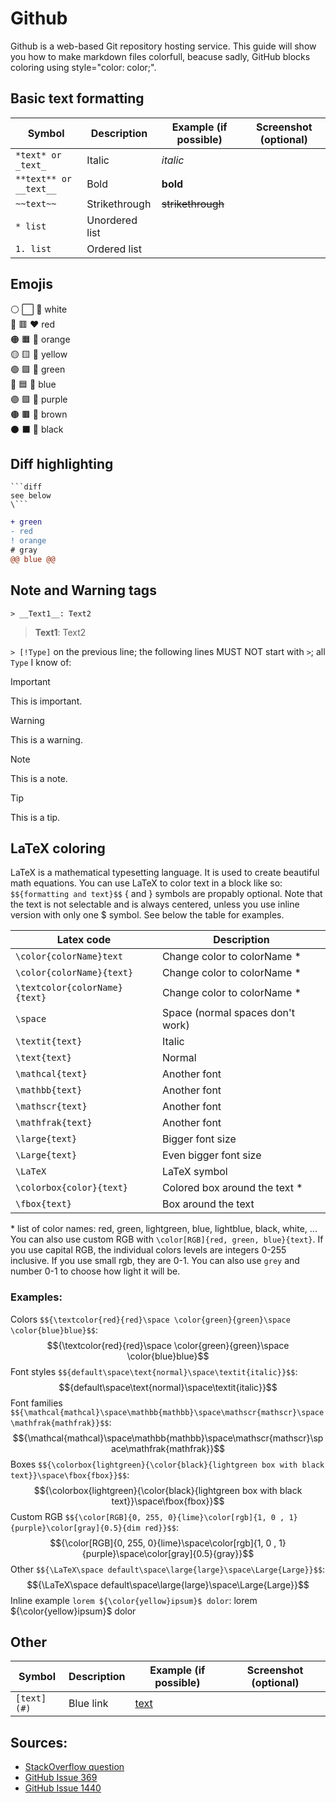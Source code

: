 # Github
Github is a web-based Git repository hosting service. This guide will show you how to make markdown files colorfull, beacuse sadly, GitHub blocks coloring using style="color: color;".

## Basic text formatting
|Symbol|Description|Example (if possible)|Screenshot (optional)|
|---|---|---|---|
|`*text* or _text_`|Italic|*italic*|
|`**text** or __text__`|Bold|**bold**|
|`~~text~~`|Strikethrough|~~strikethrough~~|
|`* list`|Unordered list||
|`1. list`|Ordered list||


## Emojis
⚪ ⬜ 🤍 white  
🔴 🟥 ❤️ red  
🟠 🟧 🧡 orange  
🟡 🟨 💛 yellow  
🟢 🟩 💚 green  
🔵 🟦 💙 blue  
🟣 🟪 💜 purple  
🟤 🟫 🤎 brown  
⚫ ⬛ 🖤 black  

## Diff highlighting
```
```diff
see below
\```
```

```diff
+ green
- red
! orange
# gray
@@ blue @@
```

## Note and Warning tags
`> __Text1__: Text2`
> __Text1__: Text2

`> [!Type]` on the previous line; the following lines MUST NOT start with `>`; all `Type` I know of: 
> [!IMPORTANT]
This is important.

> [!WARNING]
This is a warning.

> [!NOTE]
This is a note.

> [!TIP]
This is a tip.

## LaTeX coloring
LaTeX is a mathematical typesetting language. It is used to create beautiful math equations. You can use LaTeX to color text in a block like so: `$${formatting and text}$$` { and } symbols are propably optional. Note that the text is not selectable and is always centered, unless you use inline version with only one $ symbol. See below the table for examples.

|Latex code|Description|
|---|---|
|`\color{colorName}text`|Change color to colorName *|
|`\color{colorName}{text}`|Change color to colorName *|
|`\textcolor{colorName}{text}`|Change color to colorName *|
|`\space`|Space (normal spaces don't work)|
|`\textit{text}`|Italic|
|`\text{text}`|Normal|
|`\mathcal{text}`|Another font|
|`\mathbb{text}`|Another font|
|`\mathscr{text}`|Another font|
|`\mathfrak{text}`|Another font|
|`\large{text}`|Bigger font size|
|`\Large{text}`|Even bigger font size|
|`\LaTeX`|LaTeX symbol|
|`\colorbox{color}{text}`|Colored box around the text *|
|`\fbox{text}`|Box around the text|

\* list of color names: red, green, lightgreen, blue, lightblue, black, white, ... You can also use custom RGB with `\color[RGB]{red, green, blue}{text}`. If you use capital RGB, the individual colors levels are integers 0-255 inclusive. If you use small rgb, they are 0-1. You can also use `grey` and number 0-1 to choose how light it will be.

### Examples:
Colors `$${\textcolor{red}{red}\space \color{green}{green}\space \color{blue}blue}$$`: $${\textcolor{red}{red}\space \color{green}{green}\space \color{blue}blue}$$
Font styles `$${default\space\text{normal}\space\textit{italic}}$$`: $${default\space\text{normal}\space\textit{italic}}$$
Font families `$${\mathcal{mathcal}\space\mathbb{mathbb}\space\mathscr{mathscr}\space\mathfrak{mathfrak}}$$`: $${\mathcal{mathcal}\space\mathbb{mathbb}\space\mathscr{mathscr}\space\mathfrak{mathfrak}}$$
Boxes `$${\colorbox{lightgreen}{\color{black}{lightgreen box with black text}}\space\fbox{fbox}}$$`: $${\colorbox{lightgreen}{\color{black}{lightgreen box with black text}}\space\fbox{fbox}}$$
Custom RGB `$${\color[RGB]{0, 255, 0}{lime}\color[rgb]{1, 0 , 1}{purple}\color[gray]{0.5}{dim red}}$$`: $${\color[RGB]{0, 255, 0}{lime}\space\color[rgb]{1, 0 , 1}{purple}\space\color[gray]{0.5}{gray}}$$
Other `$${\LaTeX\space default\space\large{large}\space\Large{Large}}$$`: $${\LaTeX\space default\space\large{large}\space\Large{Large}}$$
Inline example `lorem ${\color{yellow}ipsum}$ dolor`: lorem ${\color{yellow}ipsum}$ dolor

## Other
|Symbol|Description|Example (if possible)|Screenshot (optional)|
|---|---|---|---|
|`[text](#)`|Blue link|[text](#)|

## Sources:
- [StackOverflow question](https://stackoverflow.com/questions/11509830/)
- [GitHub Issue 369](https://github.com/github/markup/issues/369)
- [GitHub Issue 1440](https://github.com/github/markup/issues/1440)
